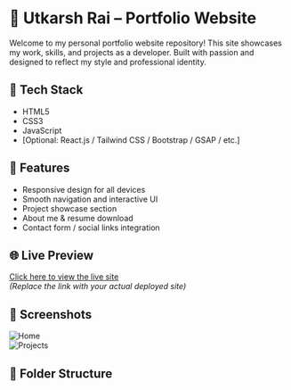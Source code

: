 # 💼 Utkarsh Rai – Portfolio Website

Welcome to my personal portfolio website repository! This site showcases my work, skills, and projects as a developer. Built with passion and designed to reflect my style and professional identity.

## 🚀 Tech Stack

- HTML5
- CSS3
- JavaScript
- [Optional: React.js / Tailwind CSS / Bootstrap / GSAP / etc.]

## 🧩 Features

- Responsive design for all devices
- Smooth navigation and interactive UI
- Project showcase section
- About me & resume download
- Contact form / social links integration

## 🌐 Live Preview

[Click here to view the live site](https://yourusername.github.io/portfolio-website/)  
_(Replace the link with your actual deployed site)_

## 📸 Screenshots

![Home](./screenshots/homepage.png)  
![Projects](./screenshots/projects.png)

## 📁 Folder Structure


